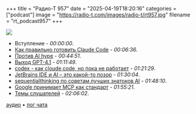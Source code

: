 +++
title = "Радио-Т 957"
date = "2025-04-19T18:20:16"
categories = ["podcast"]
image = "https://radio-t.com/images/radio-t/rt957.jpg"
filename = "rt_podcast957"
+++

![](https://radio-t.com/images/radio-t/rt957.jpg)

- Вступление - *00:00:00*.
- [Как правильно готовить Claude Code](https://www.anthropic.com/engineering/claude-code-best-practices) - *00:06:36*.
- [Против AI hype](https://unixdigest.com/articles/i-passionately-hate-hype-especially-the-ai-hype.html) - *00:44:51*.
- [Выход GPT-4.1](https://openai.com/index/gpt-4-1/) - *01:11:49*.
- [codex - как cloude code, но пока не работает](https://github.com/openai/codex/blob/main/README.md) - *01:21:29*.
- [JetBrains IDE и AI – это какой-то позор](https://blog.jetbrains.com/blog/2025/04/16/jetbrains-ides-go-ai/) - *01:30:04*.
- [sequentialthinking по советам лучших знатоков AI](https://github.com/modelcontextprotocol/servers/tree/main/src/sequentialthinking) - *01:48:10*.
- [Google принимает MCP как стандарт](https://techcrunch.com/2025/04/09/google-says-itll-embrace-anthropics-standard-for-connecting-ai-models-to-data/) - *01:55:21*.
- [Темы слушателей](https://radio-t.com/p/2025/04/15/prep-957/) - *02:06:02*.


[аудио](https://cdn.radio-t.com/rt_podcast957.mp3) • [лог чата](https://chat.radio-t.com/logs/radio-t-957.html)
<audio src="https://cdn.radio-t.com/rt_podcast957.mp3" preload="none"></audio>

